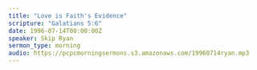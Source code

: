 ```yaml
---
title: "Love is Faith's Evidence"
scripture: "Galatians 5:6"
date: 1996-07-14T00:00:00Z
speaker: Skip Ryan
sermon_type: morning
audio: https://pcpcmorningsermons.s3.amazonaws.com/19960714ryan.mp3 
---
```



